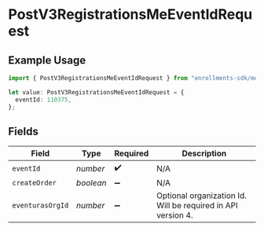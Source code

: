 # PostV3RegistrationsMeEventIdRequest

## Example Usage

```typescript
import { PostV3RegistrationsMeEventIdRequest } from "enrollments-sdk/models/operations";

let value: PostV3RegistrationsMeEventIdRequest = {
  eventId: 110375,
};
```

## Fields

| Field                                                        | Type                                                         | Required                                                     | Description                                                  |
| ------------------------------------------------------------ | ------------------------------------------------------------ | ------------------------------------------------------------ | ------------------------------------------------------------ |
| `eventId`                                                    | *number*                                                     | :heavy_check_mark:                                           | N/A                                                          |
| `createOrder`                                                | *boolean*                                                    | :heavy_minus_sign:                                           | N/A                                                          |
| `eventurasOrgId`                                             | *number*                                                     | :heavy_minus_sign:                                           | Optional organization Id. Will be required in API version 4. |